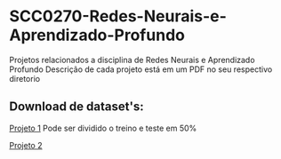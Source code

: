 # SCC0270-Redes-Neurais-e-Aprendizado-Profundo

Projetos relacionados a disciplina de Redes Neurais e Aprendizado Profundo
Descrição de cada projeto está em um PDF no seu respectivo diretorio

## Download de dataset's:
[Projeto 1](https://datahub.io/machine-learning/creditcard) Pode ser dividido o treino e teste em 50%

[Projeto 2](http://ufldl.stanford.edu/housenumbers/)
